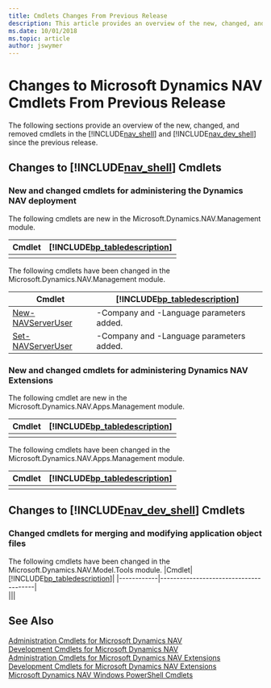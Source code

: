```yaml
---
title: Cmdlets Changes From Previous Release
description: This article provides an overview of the new, changed, and removed cmdlets in the Administration Shell and Development Shell since previous release. 
ms.date: 10/01/2018
ms.topic: article
author: jswymer
---
```

# Changes to Microsoft Dynamics NAV Cmdlets From Previous Release

The following sections provide an overview of the new, changed, and removed cmdlets in the [!INCLUDE[nav_shell](includes/nav_shell_md.md)] and [!INCLUDE[nav_dev_shell](includes/nav_dev_shell_md.md)] since the previous release.  

## Changes to [!INCLUDE[nav_shell](includes/nav_shell_md.md)] Cmdlets  

### New and changed cmdlets for administering the Dynamics NAV deployment

The following cmdlets are new in the Microsoft.Dynamics.NAV.Management module. 

|Cmdlet|[!INCLUDE[bp_tabledescription](includes/bp_tabledescription_md.md)]|
|------------|---------------------------------------|
|||


The following cmdlets have been changed in the Microsoft.Dynamics.NAV.Management module.

|Cmdlet|[!INCLUDE[bp_tabledescription](includes/bp_tabledescription_md.md)]|
|------------|---------------------------------------|  
|[New-NAVServerUser](/powershell/module/microsoft.dynamics.nav.management/New-NAVServerUser)|-Company and -Language parameters added.|
|[Set-NAVServerUser](/powershell/module/microsoft.dynamics.nav.management/Set-NAVServerUser)|-Company and -Language parameters added.|

<!-- A number of other new cmdlets are available in the [!INCLUDE[nav_shell](includes/nav_shell_md.md)] but are not yet listed here. For a full list, see [Administration Cmdlets for Microsoft Dynamics NAV Extensions](https://go.microsoft.com/fwlink/?LinkID=626874).  -->

### New and changed cmdlets for administering Dynamics NAV Extensions
The following cmdlet are new in the Microsoft.Dynamics.NAV.Apps.Management module. 

|Cmdlet|[!INCLUDE[bp_tabledescription](includes/bp_tabledescription_md.md)]|
|------------|---------------------------------------|  
|||

<!--|[Get-NAVTableSynchSetupForDataUpgrade](/powershell/module/microsoft.dynamics.nav.apps.management/Get-NAVTableSynchSetupForDataUpgrade)|Gets information about the tables that will be modified, added, or removed during a tenant data upgrade on the specified  [!INCLUDE[nav_server_md](includes/nav_server_md.md)] instance.|-->

The following cmdlets have been changed in the Microsoft.Dynamics.NAV.Apps.Management module.

|Cmdlet|[!INCLUDE[bp_tabledescription](includes/bp_tabledescription_md.md)]|
|------------|---------------------------------------|  
|||

## Changes to [!INCLUDE[nav_dev_shell](includes/nav_dev_shell_md.md)] Cmdlets  

### Changed cmdlets for merging and modifying application object files 
The following cmdlets have been changed in the Microsoft.Dynamics.NAV.Model.Tools module.
|Cmdlet|[!INCLUDE[bp_tabledescription](includes/bp_tabledescription_md.md)]|
|------------|---------------------------------------|  
|||

<!-- >  A number of other new cmdlets are available in the [!INCLUDE[nav_dev_shell](includes/nav_dev_shell_md.md)] but are not yet listed here. For a full list, see [Development Cmdlets for Microsoft Dynamics NAV Extensions](https://go.microsoft.com/fwlink/?LinkId=626875). -->

<!--
### Changed cmdlets for creating extension packages  
The following cmdlets have been changed in the Microsoft.Dynamics.NAV.Apps.Tools module.
|Cmdlet|[!INCLUDE[bp_tabledescription](includes/bp_tabledescription_md.md)]|
|------------|---------------------------------------|  
|[Export-NAVAppTenantWebService](/powershell/module/microsoft.dynamics.nav.apps.tools/Export-NAVAppTenantWebService)|-ServiceName parameter has been added.|
-->

## See Also  
[Administration Cmdlets for Microsoft Dynamics NAV](/powershell/module/microsoft.dynamics.nav.management/Microsoft.Dynamics.NAV.Management.md)  
[Development Cmdlets for Microsoft Dynamics NAV](/powershell/module/microsoft.dynamics.nav.model.tools/Microsoft.Dynamics.NAV.Model.Tools.md)  
[Administration Cmdlets for Microsoft Dynamics NAV Extensions](/powershell/module/microsoft.dynamics.nav.apps.management/Microsoft.Dynamics.NAV.Apps.Management.md)  
[Development Cmdlets for Microsoft Dynamics NAV Extensions](/powershell/module/microsoft.dynamics.nav.apps.tools/Microsoft.Dynamics.NAV.Apps.Tools.md)  
[Microsoft Dynamics NAV Windows PowerShell Cmdlets](Microsoft-Dynamics-NAV-Windows-PowerShell-Cmdlets.md)
